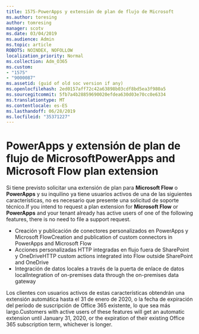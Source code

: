```yaml
---
title: 1575-PowerApps y extensión de plan de flujo de Microsoft
ms.author: toresing
author: tomresing
manager: scotv
ms.date: 03/04/2019
ms.audience: Admin
ms.topic: article
ROBOTS: NOINDEX, NOFOLLOW
localization_priority: Normal
ms.collection: Adm_O365
ms.custom:
- "1575"
- "9000087"
ms.assetid: (guid of old soc version if any)
ms.openlocfilehash: 2ed0157aff72c42a63898b03cdf8bd5ea3f980a5
ms.sourcegitcommit: 5fb7a4b28859690020efdea630d03e70cc0e6334
ms.translationtype: MT
ms.contentlocale: es-ES
ms.lasthandoff: 06/28/2019
ms.locfileid: "35371227"
---
```

# <a name="powerapps-and-microsoft-flow-plan-extension"></a><span data-ttu-id="fe75f-102">PowerApps y extensión de plan de flujo de Microsoft</span><span class="sxs-lookup"><span data-stu-id="fe75f-102">PowerApps and Microsoft Flow plan extension</span></span>

<span data-ttu-id="fe75f-103">Si tiene previsto solicitar una extensión de plan para **Microsoft Flow** o **PowerApps** y su inquilino ya tiene usuarios activos de una de las siguientes características, no es necesario que presente una solicitud de soporte técnico.</span><span class="sxs-lookup"><span data-stu-id="fe75f-103">If you intend to request a plan extension for **Microsoft Flow** or **PowerApps** and your tenant already has active users of one of the following features, there is no need to file a support request.</span></span>

- <span data-ttu-id="fe75f-104">Creación y publicación de conectores personalizados en PowerApps y Microsoft Flow</span><span class="sxs-lookup"><span data-stu-id="fe75f-104">Creation and publication of custom connectors in PowerApps and Microsoft Flow</span></span>
- <span data-ttu-id="fe75f-105">Acciones personalizadas HTTP integradas en flujo fuera de SharePoint y OneDrive</span><span class="sxs-lookup"><span data-stu-id="fe75f-105">HTTP custom actions integrated into Flow outside SharePoint and OneDrive</span></span>
- <span data-ttu-id="fe75f-106">Integración de datos locales a través de la puerta de enlace de datos local</span><span class="sxs-lookup"><span data-stu-id="fe75f-106">Integration of on-premises data through the on-premises  data gateway</span></span>

<span data-ttu-id="fe75f-107">Los clientes con usuarios activos de estas características obtendrán una extensión automática hasta el 31 de enero de 2020, o la fecha de expiración del período de suscripción de Office 365 existente, lo que sea más largo.</span><span class="sxs-lookup"><span data-stu-id="fe75f-107">Customers with active users of these features will get an automatic extension until January 31, 2020, or the expiration of their existing Office 365 subscription term, whichever is longer.</span></span>